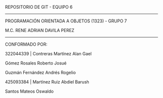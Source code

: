 REPOSITORIO DE GIT - EQUIPO 6

-----------------------------------------------------

PROGRAMACIÓN ORIENTADA A OBJETOS (1323) - GRUPO 7  

M.C. RENE ADRIAN DAVILA PEREZ

-----------------------------------------------------


CONFORMADO POR:  


322044339 | Contreras Martínez Alan Gael  

Gómez Rosales Roberto Josué  

Guzmán Fernández Andrés Rogelio   

425093384 | Martínez Ruiz Abdiel Barush  

Santos Mateos Oswaldo  

